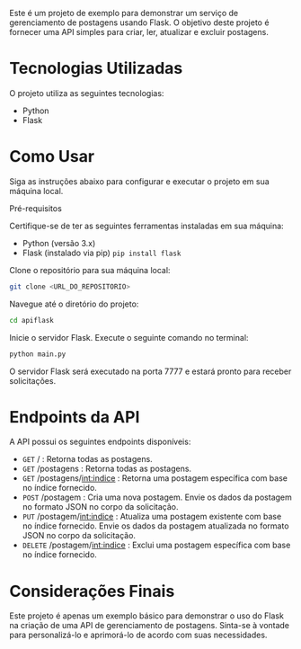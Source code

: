 Este é um projeto de exemplo para demonstrar um serviço de gerenciamento de postagens usando Flask. O objetivo deste projeto é fornecer uma API simples para criar, ler, atualizar e excluir postagens.

# Tecnologias Utilizadas
O projeto utiliza as seguintes tecnologias:

- Python
- Flask

# Como Usar
Siga as instruções abaixo para configurar e executar o projeto em sua máquina local.

Pré-requisitos

Certifique-se de ter as seguintes ferramentas instaladas em sua máquina:

- Python (versão 3.x)
- Flask (instalado via pip) `pip install flask`

Clone o repositório para sua máquina local:
```bash
git clone <URL_DO_REPOSITORIO>
```
Navegue até o diretório do projeto:
```bash
cd apiflask
```
Inicie o servidor Flask. Execute o seguinte comando no terminal:
```bash
python main.py
```
O servidor Flask será executado na porta 7777 e estará pronto para receber solicitações.

# Endpoints da API
A API possui os seguintes endpoints disponíveis:

- `GET` / : Retorna todas as postagens.
- `GET` /postagens : Retorna todas as postagens.
- `GET` /postagens/<int:indice> : Retorna uma postagem específica com base no índice fornecido.
- `POST` /postagem : Cria uma nova postagem. Envie os dados da postagem no formato JSON no corpo da solicitação.
- `PUT` /postagem/<int:indice> : Atualiza uma postagem existente com base no índice fornecido. Envie os dados da postagem atualizada no formato JSON no corpo da solicitação.
- `DELETE` /postagem/<int:indice> : Exclui uma postagem específica com base no índice fornecido.

# Considerações Finais

Este projeto é apenas um exemplo básico para demonstrar o uso do Flask na criação de uma API de gerenciamento de postagens. Sinta-se à vontade para personalizá-lo e aprimorá-lo de acordo com suas necessidades.
